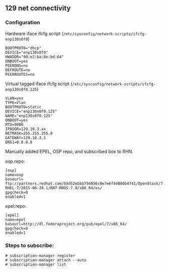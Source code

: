 ## 129 net connectivity 
### Configuration
Hardware iface ifcfg script (`/etc/sysconfig/network-scripts/ifcfg-enp130s0f0`)
```
BOOTPROTO="dhcp"
DEVICE="enp130s0f0"
HWADDR="90:e2:ba:8e:bd:64"
ONBOOT=yes
PEERDNS=no
DEFROUTE=no
PEERROUTES=no
```

Virtual tagged iface ifcfg script (`/etc/sysconfig/network-scripts/ifcfg-enp130s0f0.125`)
```
VLAN=yes
TYPE=Vlan
BOOTPROTO=static
DEVICE="enp130s0f0.125"
NAME="enp130s0f0.125"
ONBOOT=yes
MTU=9000
IPADDR=129.10.3.xx
NETMASK=255.255.255.0
GATEWAY=129.10.3.1
DNS1=8.8.8.8
```

Manually added EPEL, OSP repo, and subscribed box to RHN.

osp.repo:
```
[osp]
name=osp
baseurl= ftp://partners.redhat.com/b5d52ebbb756856c8e7e6f44880b4741/OpenStack/7.0-RHEL-7/2015-06-24.1/RH7-RHOS-7.0/x86_64/os/
gpgcheck=0
enabled=1
```

epel.repo:
```
[epel]
name=epel
baseurl=http://dl.fedoraproject.org/pub/epel/7/x86_64/
gpgcheck=0
enabled=1
```

### Steps to subscribe:
```
# subscription-manager register
# subscription-manager attach --auto
# subscription-manager list
```

